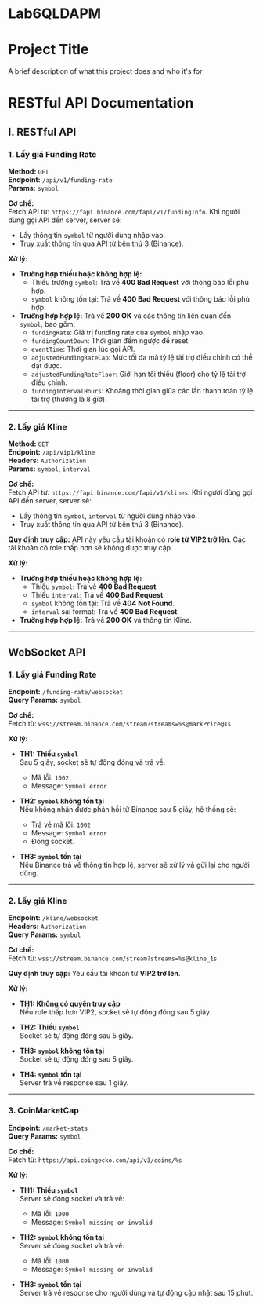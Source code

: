 # Lab6QLDAPM

# Project Title

A brief description of what this project does and who it's for

# RESTful API Documentation

## I. RESTful API

### 1. Lấy giá Funding Rate
**Method:** `GET`  
**Endpoint:** `/api/v1/funding-rate`  
**Params:** `symbol`

**Cơ chế:**  
Fetch API từ: `https://fapi.binance.com/fapi/v1/fundingInfo`. Khi người dùng gọi API đến server, server sẽ:
- Lấy thông tin `symbol` từ người dùng nhập vào.
- Truy xuất thông tin qua API từ bên thứ 3 (Binance).

**Xử lý:**
- **Trường hợp thiếu hoặc không hợp lệ:**
  - Thiếu trường `symbol`: Trả về **400 Bad Request** với thông báo lỗi phù hợp.
  - `symbol` không tồn tại: Trả về **400 Bad Request** với thông báo lỗi phù hợp.
- **Trường hợp hợp lệ:** Trả về **200 OK** và các thông tin liên quan đến `symbol`, bao gồm:
  - `fundingRate`: Giá trị funding rate của `symbol` nhập vào.
  - `fundingCountDown`: Thời gian đếm ngược để reset.
  - `eventTime`: Thời gian lúc gọi API.
  - `adjustedFundingRateCap`: Mức tối đa mà tỷ lệ tài trợ điều chỉnh có thể đạt được.
  - `adjustedFundingRateFloor`: Giới hạn tối thiểu (floor) cho tỷ lệ tài trợ điều chỉnh.
  - `fundingIntervalHours`: Khoảng thời gian giữa các lần thanh toán tỷ lệ tài trợ (thường là 8 giờ).

---

### 2. Lấy giá Kline
**Method:** `GET`  
**Endpoint:** `/api/vip1/kline`  
**Headers:** `Authorization`  
**Params:** `symbol`, `interval`

**Cơ chế:**  
Fetch API từ: `https://fapi.binance.com/fapi/v1/klines`. Khi người dùng gọi API đến server, server sẽ:
- Lấy thông tin `symbol`, `interval` từ người dùng nhập vào.
- Truy xuất thông tin qua API từ bên thứ 3 (Binance).

**Quy định truy cập:** API này yêu cầu tài khoản có **role từ VIP2 trở lên**. Các tài khoản có role thấp hơn sẽ không được truy cập.

**Xử lý:**
- **Trường hợp thiếu hoặc không hợp lệ:**
  - Thiếu `symbol`: Trả về **400 Bad Request**.
  - Thiếu `interval`: Trả về **400 Bad Request**.
  - `symbol` không tồn tại: Trả về **404 Not Found**.
  - `interval` sai format: Trả về **400 Bad Request**.
- **Trường hợp hợp lệ:** Trả về **200 OK** và thông tin Kline.

---

## WebSocket API

### 1. Lấy giá Funding Rate
**Endpoint:** `/funding-rate/websocket`  
**Query Params:** `symbol`

**Cơ chế:**  
Fetch từ: `wss://stream.binance.com/stream?streams=%s@markPrice@1s`

**Xử lý:**
- **TH1: Thiếu `symbol`**  
  Sau 5 giây, socket sẽ tự động đóng và trả về:
  - Mã lỗi: `1002`
  - Message: `Symbol error`

- **TH2: `symbol` không tồn tại**  
  Nếu không nhận được phản hồi từ Binance sau 5 giây, hệ thống sẽ:
  - Trả về mã lỗi: `1002`
  - Message: `Symbol error`
  - Đóng socket.

- **TH3: `symbol` tồn tại**  
  Nếu Binance trả về thông tin hợp lệ, server sẽ xử lý và gửi lại cho người dùng.

---

### 2. Lấy giá Kline
**Endpoint:** `/kline/websocket`  
**Headers:** `Authorization`  
**Query Params:** `symbol`

**Cơ chế:**  
Fetch từ: `wss://stream.binance.com/stream?streams=%s@kline_1s`

**Quy định truy cập:** Yêu cầu tài khoản từ **VIP2 trở lên**.

**Xử lý:**
- **TH1: Không có quyền truy cập**  
  Nếu role thấp hơn VIP2, socket sẽ tự động đóng sau 5 giây.

- **TH2: Thiếu `symbol`**  
  Socket sẽ tự động đóng sau 5 giây.

- **TH3: `symbol` không tồn tại**  
  Socket sẽ tự động đóng sau 5 giây.

- **TH4: `symbol` tồn tại**  
  Server trả về response sau 1 giây.

---

### 3. CoinMarketCap
**Endpoint:** `/market-stats`  
**Query Params:** `symbol`

**Cơ chế:**  
Fetch từ: `https://api.coingecko.com/api/v3/coins/%s`

**Xử lý:**
- **TH1: Thiếu `symbol`**  
  Server sẽ đóng socket và trả về:
  - Mã lỗi: `1000`
  - Message: `Symbol missing or invalid`

- **TH2: `symbol` không tồn tại**  
  Server sẽ đóng socket và trả về:
  - Mã lỗi: `1000`
  - Message: `Symbol missing or invalid`

- **TH3: `symbol` tồn tại**  
  Server trả về response cho người dùng và tự động cập nhật sau 15 phút.
